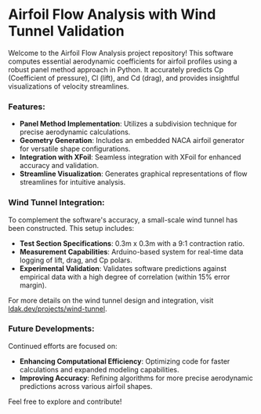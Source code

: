 # Airfoil Flow Analysis with Wind Tunnel Validation

Welcome to the Airfoil Flow Analysis project repository! This software computes essential aerodynamic coefficients for airfoil profiles using a robust panel method approach in Python. It accurately predicts Cp (Coefficient of pressure), Cl (lift), and Cd (drag), and provides insightful visualizations of velocity streamlines.

### Features:
- **Panel Method Implementation**: Utilizes a subdivision technique for precise aerodynamic calculations.
- **Geometry Generation**: Includes an embedded NACA airfoil generator for versatile shape configurations.
- **Integration with XFoil**: Seamless integration with XFoil for enhanced accuracy and validation.
- **Streamline Visualization**: Generates graphical representations of flow streamlines for intuitive analysis.

### Wind Tunnel Integration:
To complement the software's accuracy, a small-scale wind tunnel has been constructed. This setup includes:
- **Test Section Specifications**: 0.3m x 0.3m with a 9:1 contraction ratio.
- **Measurement Capabilities**: Arduino-based system for real-time data logging of lift, drag, and Cp polars.
- **Experimental Validation**: Validates software predictions against empirical data with a high degree of correlation (within 15% error margin).

For more details on the wind tunnel design and integration, visit [ldak.dev/projects/wind-tunnel](https://ldak.dev/projects/wind-tunnel).

### Future Developments:
Continued efforts are focused on:
- **Enhancing Computational Efficiency**: Optimizing code for faster calculations and expanded modeling capabilities.
- **Improving Accuracy**: Refining algorithms for more precise aerodynamic predictions across various airfoil shapes.

Feel free to explore and contribute!
